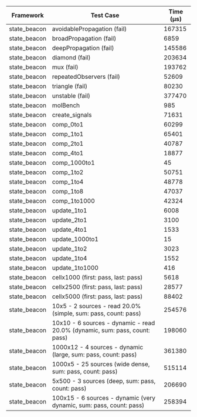 | Framework | Test Case | Time (μs) |
| --- | --- | --- |
| state_beacon | avoidablePropagation (fail) | 167315 |
| state_beacon | broadPropagation (fail) | 6859 |
| state_beacon | deepPropagation (fail) | 145586 |
| state_beacon | diamond (fail) | 203634 |
| state_beacon | mux (fail) | 193762 |
| state_beacon | repeatedObservers (fail) | 52609 |
| state_beacon | triangle (fail) | 80230 |
| state_beacon | unstable (fail) | 377470 |
| state_beacon | molBench | 985 |
| state_beacon | create_signals | 71631 |
| state_beacon | comp_0to1 | 60299 |
| state_beacon | comp_1to1 | 65401 |
| state_beacon | comp_2to1 | 40787 |
| state_beacon | comp_4to1 | 18877 |
| state_beacon | comp_1000to1 | 45 |
| state_beacon | comp_1to2 | 50751 |
| state_beacon | comp_1to4 | 48778 |
| state_beacon | comp_1to8 | 47037 |
| state_beacon | comp_1to1000 | 42324 |
| state_beacon | update_1to1 | 6008 |
| state_beacon | update_2to1 | 3100 |
| state_beacon | update_4to1 | 1533 |
| state_beacon | update_1000to1 | 15 |
| state_beacon | update_1to2 | 3023 |
| state_beacon | update_1to4 | 1552 |
| state_beacon | update_1to1000 | 416 |
| state_beacon | cellx1000 (first: pass, last: pass) | 5618 |
| state_beacon | cellx2500 (first: pass, last: pass) | 28577 |
| state_beacon | cellx5000 (first: pass, last: pass) | 88402 |
| state_beacon | 10x5 - 2 sources - read 20.0% (simple, sum: pass, count: pass) | 254576 |
| state_beacon | 10x10 - 6 sources - dynamic - read 20.0% (dynamic, sum: pass, count: pass) | 198060 |
| state_beacon | 1000x12 - 4 sources - dynamic (large, sum: pass, count: pass) | 361380 |
| state_beacon | 1000x5 - 25 sources (wide dense, sum: pass, count: pass) | 515114 |
| state_beacon | 5x500 - 3 sources (deep, sum: pass, count: pass) | 206690 |
| state_beacon | 100x15 - 6 sources - dynamic (very dynamic, sum: pass, count: pass) | 258394 |
